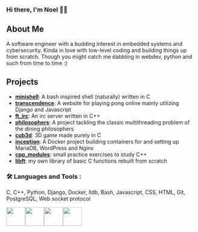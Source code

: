 ### Hi there, I'm Noel 🦕👋

## About Me
A software engineer with a budding interest in embedded systems and cybersecurity. Kinda in love with low-level coding and building things up from scratch. Though you might catch me dabbling in webdev, python and such from time to time :)

## Projects

- [**minishell**](https://github.com/Rubidium7/minishell): A bash inspired shell (naturally) written in C
- [**transcendence**](https://github.com/flowerbuddies/transcendence): A website for playing pong online mainly utilizing Django and Javascript
- [**ft_irc**](https://github.com/Rubidium7/ft_irc): An irc server written in C++
- [**philosophers**](https://github.com/Rubidium7/philosophers): A project tackling the classic multithreading problem of the dining philosophers
- [**cub3d**](https://github.com/affmde/42-cub3d): 3D game made purely in C
- [**inception**](https://github.com/Rubidium7/inception): A Docker project building containers for and setting up MariaDB, WordPress and Nginx
- [**cpp_modules**](https://github.com/Rubidium7/cpp): small practice exercises to study C++
- [**libft**](https://github.com/Rubidium7/libft): my own library of basic C functions rebuilt from scratch

### :hammer_and_wrench: Languages and Tools :
C, C++, Python, Django, Docker, lldb, Bash, Javascript, CSS,
HTML, Git, PostgreSQL, Web socket protocol

<img height=50 src="https://cdn.jsdelivr.net/gh/devicons/devicon/icons/c/c-original.svg"/><img height=50 src="https://cdn.jsdelivr.net/gh/devicons/devicon/icons/cplusplus/cplusplus-original.svg"/><img height=50 src="https://skillicons.dev/icons?i=docker"/><img height=50 src="https://skillicons.dev/icons?i=bash,linux,git,django,python,js,html,css"/><img height=50/>
